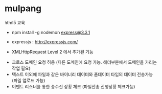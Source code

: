 mulpang
=======

html5 교육

* npm install -g nodemon express@3.3.1


* expressjs : http://expressjs.com/
 
* XMLHttpRequest Level 2 에서 추가된 기능
 - 크로스 도메인 요청 허용 (다른 도메인에 요청 가능. 헤더부분에서 도메인을 가리는 작업 필요)
 - 텍스트 이외에 파일과 같은 바이너리 데이터와 폼데이터 타입의 데이터 전송가능 (파일 업로드 가능)
 - 이벤트 리스너를 통한 송수신 상황 체크 (파일전송 진행상황 체크가능)

